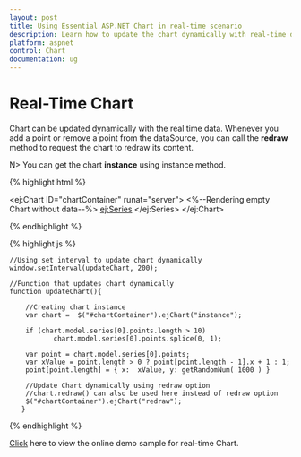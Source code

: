 ```yaml
---
layout: post
title: Using Essential ASP.NET Chart in real-time scenario 
description: Learn how to update the chart dynamically with real-time data. 
platform: aspnet
control: Chart
documentation: ug
---
```


# Real-Time Chart 

Chart can be updated dynamically with the real time data. Whenever you add a point or remove a point from the dataSource, you can call the **redraw** method to request the chart to redraw its content.    

N> You can get the chart **instance** using instance method.

{% highlight html %}
     
<ej:Chart ID="chartContainer" runat="server"> 
   <%--Rendering empty Chart without data--%>
    <Series>
        <ej:Series>
            <Points></Points>
        </ej:Series>
    </Series>
</ej:Chart>
 
 {% endhighlight %}
 
 
{% highlight js %}

    //Using set interval to update chart dynamically
    window.setInterval(updateChart, 200);

    //Function that updates chart dynamically
    function updateChart(){

        //Creating chart instance
        var chart =  $("#chartContainer").ejChart("instance");      
        
        if (chart.model.series[0].points.length > 10)
               chart.model.series[0].points.splice(0, 1);
        
        var point = chart.model.series[0].points;
        var xValue = point.length > 0 ? point[point.length - 1].x + 1 : 1;
        point[point.length] = { x:  xValue, y: getRandomNum( 1000 ) }
                
        //Update Chart dynamically using redraw option
        //chart.redraw() can also be used here instead of redraw option
        $("#chartContainer").ejChart("redraw");      
       }


{% endhighlight %}

[Click](http://asp.syncfusion.com/demos/web/chart/live.aspx) here to view the online demo sample for real-time Chart.


